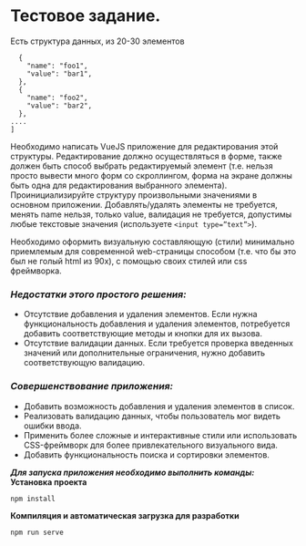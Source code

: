 # Тестовое задание.
Есть структура данных, из 20-30 элементов

```[
  {
    "name": "foo1",
    "value": "bar1",
  },
  {
    "name": "foo2",
    "value": "bar2",
  },
....
] 
```

Необходимо написать VueJS приложение для редактирования этой структуры. Редактирование должно осуществляться в форме, также должен быть способ выбрать редактируемый элемент (т.е. нельзя просто вывести много форм со скроллингом, форма на экране должны быть одна для редактирования выбранного элемента). Проинициализируйте структуру произвольными значениями в основном приложении. Добавлять/удалять элементы не требуется, менять name нельзя, только value, валидация не требуется, допустимы любые текстовые значения (используете ```<input type=”text”>```). 

Необходимо оформить визуальную составляющую (стили) минимально приемлемым для современной web-страницы способом (т.е. что бы это был не голый html из 90х), с помощью своих стилей или css фреймворка.

### *Недостатки этого простого решения:*

- Отсутствие добавления и удаления элементов. Если  нужна функциональность добавления и удаления элементов, потребуется добавить соответствующие методы и кнопки для их вызова.
- Отсутствие валидации данных. Если требуется проверка введенных значений или дополнительные ограничения, нужно добавить соответствующую валидацию.


### *Совершенствование приложения:*
- Добавить возможность добавления и удаления элементов в список.
- Реализовать валидацию данных, чтобы пользователь мог видеть ошибки ввода.
- Применить более сложные и интерактивные стили или использовать CSS-фреймворк для более привлекательного визуального вида.
- Добавить функциональность поиска и сортировки элементов.

***Для запуска приложения необходимо выполнить команды:***
**Установка проекта**

```npm install```

**Компиляция и автоматическая загрузка для разработки**

```npm run serve```




